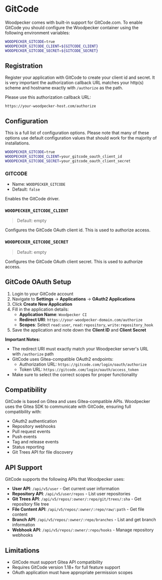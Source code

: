# GitCode

Woodpecker comes with built-in support for GitCode.com. To enable GitCode you should configure the Woodpecker container using the following environment variables:

```bash
WOODPECKER_GITCODE=true
WOODPECKER_GITCODE_CLIENT=${GITCODE_CLIENT}
WOODPECKER_GITCODE_SECRET=${GITCODE_SECRET}
```

## Registration

Register your application with GitCode to create your client id and secret. It is very important the authorization callback URL matches your http(s) scheme and hostname exactly with `/authorize` as the path.

Please use this authorization callback URL:

```
https://your-woodpecker-host.com/authorize
```

## Configuration

This is a full list of configuration options. Please note that many of these options use default configuration values that should work for the majority of installations.

```bash
WOODPECKER_GITCODE=true
WOODPECKER_GITCODE_CLIENT=your_gitcode_oauth_client_id
WOODPECKER_GITCODE_SECRET=your_gitcode_oauth_client_secret
```

### GITCODE

- Name: `WOODPECKER_GITCODE`
- Default: `false`

Enables the GitCode driver.

### `WOODPECKER_GITCODE_CLIENT`

> Default: empty

Configures the GitCode OAuth client id. This is used to authorize access.

### `WOODPECKER_GITCODE_SECRET`

> Default: empty

Configures the GitCode OAuth client secret. This is used to authorize access.

## GitCode OAuth Setup

1. Login to your GitCode account
2. Navigate to **Settings** → **Applications** → **OAuth2 Applications**
3. Click **Create New Application**
4. Fill in the application details:
   - **Application Name**: `Woodpecker CI`
   - **Redirect URI**: `https://your-woodpecker-domain.com/authorize`
   - **Scopes**: Select `read:user`, `read:repository`, `write:repository_hook`
5. Save the application and note down the **Client ID** and **Client Secret**

**Important Notes:**

- The redirect URI must exactly match your Woodpecker server's URL with `/authorize` path
- GitCode uses Gitea-compatible OAuth2 endpoints:
  - Authorization URL: `https://gitcode.com/login/oauth/authorize`
  - Token URL: `https://gitcode.com/login/oauth/access_token`
- Make sure to select the correct scopes for proper functionality

## Compatibility

GitCode is based on Gitea and uses Gitea-compatible APIs. Woodpecker uses the Gitea SDK to communicate with GitCode, ensuring full compatibility with:

- OAuth2 authentication
- Repository webhooks
- Pull request events
- Push events
- Tag and release events
- Status reporting
- Git Trees API for file discovery

## API Support

GitCode supports the following APIs that Woodpecker uses:

- **User API**: `/api/v5/user` - Get current user information
- **Repository API**: `/api/v5/user/repos` - List user repositories
- **Git Trees API**: `/api/v5/repos/:owner/:repo/git/trees/:sha` - Get repository file tree
- **File Content API**: `/api/v5/repos/:owner/:repo/raw/:path` - Get file content
- **Branch API**: `/api/v5/repos/:owner/:repo/branches` - List and get branch information
- **Webhook API**: `/api/v5/repos/:owner/:repo/hooks` - Manage repository webhooks

## Limitations

- GitCode must support Gitea API compatibility
- Requires GitCode version 1.18+ for full feature support
- OAuth application must have appropriate permission scopes
